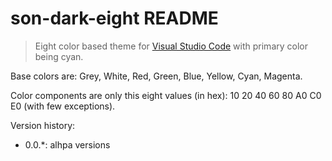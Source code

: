 # son-dark-eight README

> Eight color based theme for [Visual Studio Code](https://code.visualstudio.com/)
> with primary color being cyan.

Base colors are: Grey, White, Red, Green, Blue, Yellow, Cyan, Magenta.

Color components are only this eight values (in hex): 10 20 40 60 80 A0 C0 E0 (with few exceptions).

Version history:

- 0.0.*: alhpa versions